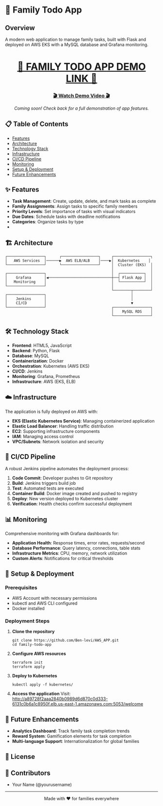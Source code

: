 # 🚀 Family Todo App

## Overview
A modern web application to manage family tasks, built with Flask and deployed on AWS EKS with a MySQL database and Grafana monitoring.

<div align="center">
    <h2 style="font-size: 2rem">
        <a href="http://a89728f2aaa2840b0989d6d870c0d333-6131c0b6a1c8950f.elb.us-east-1.amazonaws.com:5053/welcome">
            🔗 FAMILY TODO APP DEMO LINK 🔗
        </a>
    </h2>
</div>

<div align="center">
    <h3>
        <a href="https://github.com/Ben-levi/AWS_APP/raw/refs/heads/main/Demo_record.mp4">🎬 Watch Demo Video 🎬</a>
    </h3>
    <em>Coming soon! Check back for a full demonstration of app features.</em>
</div>

## 📋 Table of Contents
- [Features](#features)
- [Architecture](#architecture)
- [Technology Stack](#technology-stack)
- [Infrastructure](#infrastructure)
- [CI/CD Pipeline](#ci-cd-pipeline)
- [Monitoring](#monitoring)
- [Setup & Deployment](#setup--deployment)
- [Future Enhancements](#future-enhancements)

## ✨ Features

- **Task Management**: Create, update, delete, and mark tasks as complete
- **Family Assignments**: Assign tasks to specific family members
- **Priority Levels**: Set importance of tasks with visual indicators
- **Due Dates**: Schedule tasks with deadline notifications
- **Categories**: Organize tasks by type
- 
## 🏗️ Architecture

```
┌─────────────────┐      ┌─────────────────┐     ┌─────────────────┐
│   AWS Services  │──────▶  AWS ELB/ALB    │────▶│  Kubernetes    │
└─────────────────┘      └─────────────────┘     │  Cluster (EKS)  │
                                                 │                 │
┌─────────────────┐                              │  ┌───────────┐  │
│    Grafana      │◀─────────────────────────────┼──┤ Flask App │  │
│   Monitoring    │                              │  └───────────┘  │
└─────────────────┘                              │                 │
                                                 └────────┬────────┘
┌─────────────────┐                                       │
│    Jenkins      │                                       │
│    CI/CD        │                                       ▼
└─────────────────┘                              ┌─────────────────┐
                                                 │    MySQL RDS    │
                                                 └─────────────────┘
```

## 🛠️ Technology Stack

- **Frontend**: HTML5, JavaScript
- **Backend**: Python, Flask
- **Database**: MySQL
- **Containerization**: Docker
- **Orchestration**: Kubernetes (AWS EKS)
- **CI/CD**: Jenkins
- **Monitoring**: Grafana, Prometheus
- **Infrastructure**: AWS (EKS, ELB)

## ☁️ Infrastructure

The application is fully deployed on AWS with:

- **EKS (Elastic Kubernetes Service)**: Managing containerized application
- **Elastic Load Balancer**: Handling traffic distribution
- **EC2**: Supporting infrastructure components
- **IAM**: Managing access control
- **VPC/Subnets**: Network isolation and security

## 🔄 CI/CD Pipeline

A robust Jenkins pipeline automates the deployment process:

1. **Code Commit**: Developer pushes to Git repository
2. **Build**: Jenkins triggers build job
3. **Test**: Automated tests are executed
4. **Container Build**: Docker image created and pushed to registry
5. **Deploy**: New version deployed to Kubernetes cluster
6. **Verification**: Health checks confirm successful deployment

## 📊 Monitoring

Comprehensive monitoring with Grafana dashboards for:

- **Application Health**: Response times, error rates, requests/second
- **Database Performance**: Query latency, connections, table stats
- **Infrastructure Metrics**: CPU, memory, network utilization
- **Custom Alerts**: Notifications for critical thresholds

## 🚀 Setup & Deployment

### Prerequisites
- AWS Account with necessary permissions
- kubectl and AWS CLI configured
- Docker installed

### Deployment Steps

1. **Clone the repository**
   ```
   git clone https://github.com/Ben-levi/AWS_APP.git
   cd family-todo-app
   ```

2. **Configure AWS resources**
   ```
   terraform init
   terraform apply
   ```

3. **Deploy to Kubernetes**
   ```
   kubectl apply -f kubernetes/
   ```

4. **Access the application**
   Visit: http://a89728f2aaa2840b0989d6d870c0d333-6131c0b6a1c8950f.elb.us-east-1.amazonaws.com:5053/welcome

## 🔮 Future Enhancements

- **Analytics Dashboard**: Track family task completion trends
- **Reward System**: Gamification elements for task completion
- **Multi-language Support**: Internationalization for global families

## 📜 License

## 👥 Contributors

- Your Name (@yourusername)

---

<div align="center">
    <p>Made with ❤️ for families everywhere</p>
</div>
